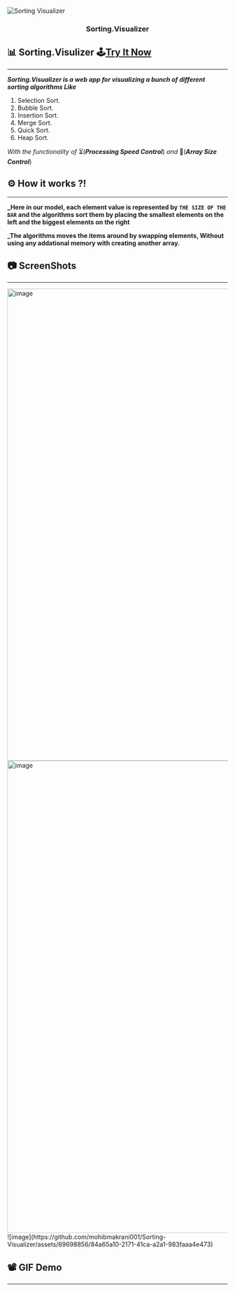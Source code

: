 <p align="center">
  
![Sorting Visualizer](https://user-images.githubusercontent.com/40190772/83947174-c3254280-a815-11ea-960c-65d1e2576bce.png)


</p>
<h3 align="center">Sorting.Visualizer</h3>

## 📊 Sorting.Visulizer 🕹[Try It Now](https://hamdolavisualizer.netlify.com/?fbclid=IwAR0YJMegmtW4CKDtiUM256qrCGwxbQqUDq0OJK6qjAqGiYdaS-oPdq3pFX8)
--------------------

**_Sorting.Visualizer is a web app for visualizing a bunch of different sorting algorithms Like_**
1. Selection Sort.
2. Bubble Sort.
3. Insertion Sort.
4. Merge Sort.
5. Quick Sort.
6. Heap Sort.

_With the functionality of_ ⏳(**_Processing Speed Control_**)  _and_   📏(**_Array Size Control_**)
## ⚙ How it works ?!
-------------------
**_Here in our model, each element value is represented by ```THE SIZE OF THE BAR``` and the algorithms sort them by placing the smallest elements on the left and the biggest elements on the right**

**_The algorithms moves the items around by swapping elements, Without using any addational memory with creating another array.**

## 📷 ScreenShots 
------------------
<img width="1079" alt="image" src="https://github.com/mohibmakrani001/Sorting-Visualizer/assets/89698856/d7a70e22-2dbe-4386-b184-3e2305b798a5">
<img width="1080" alt="image" src="https://github.com/mohibmakrani001/Sorting-Visualizer/assets/89698856/b48274cc-f6b8-4f3c-ac8b-4196d51124b6">
![image](https://github.com/mohibmakrani001/Sorting-Visualizer/assets/89698856/84a65a10-2171-41ca-a2a1-983faaa4e473)



## 📽 GIF Demo
--------------


